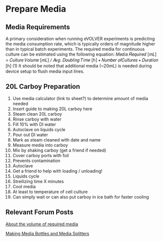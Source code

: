 # Prepare Media

## Media Requirements

A primary consideration when running eVOLVER experiments is predicting the media consumption rate, which is typically orders of magnitude higher than in typical batch experiments. The required media for continuous culture can be estimated using the following equation: 𝑀𝑒𝑑𝑖𝑎 𝑅𝑒𝑞𝑢𝑖𝑟𝑒𝑑 \[𝑚𝐿] = 𝐶𝑢𝑙𝑡𝑢𝑟𝑒 𝑉𝑜𝑙𝑢𝑚𝑒 \[𝑚𝐿] / 𝐴𝑣𝑔. 𝐷𝑜𝑢𝑏𝑙𝑖𝑛𝑔 𝑇𝑖𝑚𝑒 \[ℎ] ∗ 𝑁𝑢𝑚𝑏𝑒𝑟 𝑜𝑓𝐶𝑢𝑙𝑡𝑢𝑟𝑒𝑠 ∗ 𝐷𝑢𝑟𝑎𝑡𝑖𝑜𝑛 \[ℎ] (1) It should be noted that additional media (\~20mL) is needed during device setup to flush media input lines.

## 20L Carboy Preparation

1. Use media calculator (link to sheet?) to determine amount of media needed
2. Insert guide to making 20L carboy here
3. Steam clean 20L carboy
4. Rinse carboy with water
5. Fill 10% with DI water
6. Autoclave on liquids cycle
7. Pour out DI water
8. Mark as steam cleaned with date and name
9. Measure media into carboy
10. Mix by shaking carboy (get a friend if needed)
11. Cover carboy ports with foil
12. Prevents contamination
13. Autoclave
14. Get a friend to help with loading / unloading!
15. Liquids cycle
16. Streilizing time X minutes
17. Cool media
18. At least to temperature of cell culture
19. Can simply wait or can also put carboy in ice bath for faster cooling

## Relevant Forum Posts

[About the volume of required media](https://www.evolver.bio/t/about-the-volume-of-the-required-media/330)

[Making Media Bottles and Media Splitters](https://www.evolver.bio/t/making-bottles-and-media-splitters/63)

